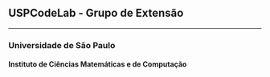 ## USPCodeLab - Grupo de Extensão
---

### Universidade de São Paulo
#### Instituto de Ciências Matemáticas e de Computação
